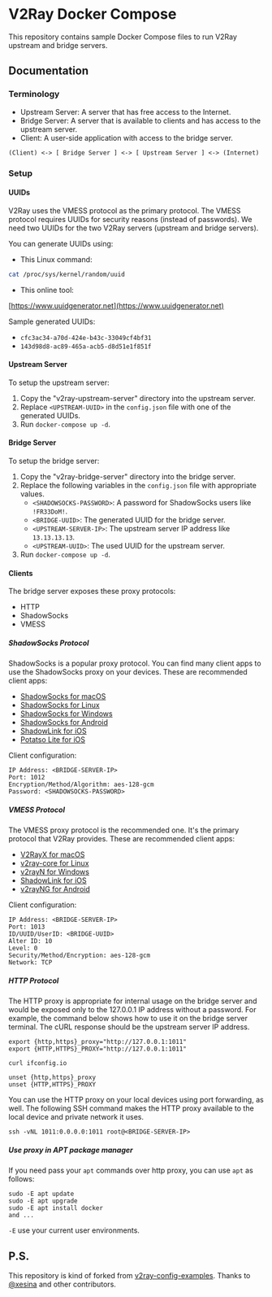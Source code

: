# V2Ray Docker Compose

This repository contains sample Docker Compose files to run V2Ray upstream and bridge servers.

## Documentation

### Terminology

* Upstream Server: A server that has free access to the Internet.
* Bridge Server: A server that is available to clients and has access to the upstream server.
* Client: A user-side application with access to the bridge server.

```
(Client) <-> [ Bridge Server ] <-> [ Upstream Server ] <-> (Internet)
```

### Setup

#### UUIDs

V2Ray uses the VMESS protocol as the primary protocol.
The VMESS protocol requires UUIDs for security reasons (instead of passwords).
We need two UUIDs for the two V2Ray servers (upstream and bridge servers).

You can generate UUIDs using:

* This Linux command:

```bash
cat /proc/sys/kernel/random/uuid
```

* This online tool:

[https://www.uuidgenerator.net](https://www.uuidgenerator.net)

Sample generated UUIDs:
* `cfc3ac34-a70d-424e-b43c-33049cf4bf31`
* `143d98d8-ac89-465a-acb5-d8d51e1f851f`

#### Upstream Server

To setup the upstream server:
1. Copy the "v2ray-upstream-server" directory into the upstream server.
2. Replace `<UPSTREAM-UUID>` in the `config.json` file with one of the generated UUIDs.
3. Run `docker-compose up -d`.

#### Bridge Server

To setup the bridge server:
1. Copy the "v2ray-bridge-server" directory into the bridge server.
2. Replace the following variables in the `config.json` file with appropriate values.
    * `<SHADOWSOCKS-PASSWORD>`: A password for ShadowSocks users like `!FR33DoM!`.
    * `<BRIDGE-UUID>`: The generated UUID for the bridge server.
    * `<UPSTREAM-SERVER-IP>`: The upstream server IP address like `13.13.13.13`.
    * `<UPSTREAM-UUID>`: The used UUID for the upstream server.
3. Run `docker-compose up -d`. 

#### Clients

The bridge server exposes these proxy protocols:
* HTTP
* ShadowSocks
* VMESS

##### ShadowSocks Protocol

ShadowSocks is a popular proxy protocol.
You can find many client apps to use the ShadowSocks proxy on your devices.
These are recommended client apps:
* [ShadowSocks for macOS](https://github.com/shadowsocks/ShadowsocksX-NG/releases)
* [ShadowSocks for Linux](https://github.com/shadowsocks/shadowsocks-libev)
* [ShadowSocks for Windows](https://github.com/shadowsocks/shadowsocks-windows/releases)
* [ShadowSocks for Android](https://github.com/shadowsocks/shadowsocks-android/releases)
* [ShadowLink for iOS](https://apps.apple.com/us/app/shadowlink-shadowsocks-vpn/id1439686518)
* [Potatso Lite for iOS](https://apps.apple.com/us/app/potatso-lite/id1239860606)

Client configuration:
```
IP Address: <BRIDGE-SERVER-IP>
Port: 1012
Encryption/Method/Algorithm: aes-128-gcm
Password: <SHADOWSOCKS-PASSWORD>
```

##### VMESS Protocol

The VMESS proxy protocol is the recommended one.
It's the primary protocol that V2Ray provides.
These are recommended client apps:
* [V2RayX for macOS](https://github.com/Cenmrev/V2RayX/releases)
* [v2ray-core for Linux](https://github.com/v2ray/v2ray-core)
* [v2rayN for Windows](https://github.com/2dust/v2rayN/releases)
* [ShadowLink for iOS](https://apps.apple.com/us/app/shadowlink-shadowsocks-vpn/id1439686518)
* [v2rayNG for Android](https://github.com/2dust/v2rayNG)

Client configuration:
```
IP Address: <BRIDGE-SERVER-IP>
Port: 1013
ID/UUID/UserID: <BRIDGE-UUID>
Alter ID: 10
Level: 0
Security/Method/Encryption: aes-128-gcm
Network: TCP
```

##### HTTP Protocol

The HTTP proxy is appropriate for internal usage on the bridge server and would be exposed only to the 127.0.0.1 IP address without a password.
For example, the command below shows how to use it on the bridge server terminal.
The cURL response should be the upstream server IP address.

```shell
export {http,https}_proxy="http://127.0.0.1:1011"
export {HTTP,HTTPS}_PROXY="http://127.0.0.1:1011"

curl ifconfig.io

unset {http,https}_proxy
unset {HTTP,HTTPS}_PROXY
```

You can use the HTTP proxy on your local devices using port forwarding, as well.
The following SSH command makes the HTTP proxy available to the local device and private network it uses.

```
ssh -vNL 1011:0.0.0.0:1011 root@<BRIDGE-SERVER-IP>
```

##### Use proxy in APT package manager

If you need pass your `apt` commands over http proxy, you can use `apt` as follows:

```
sudo -E apt update
sudo -E apt upgrade
sudo -E apt install docker
and ...
```

`-E` use your current user environments.


## P.S.

This repository is kind of forked from [v2ray-config-examples](https://github.com/xesina/v2ray-config-examples).
Thanks to [@xesina](https://github.com/xesina) and other contributors.
